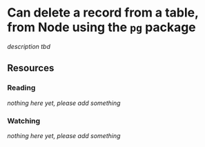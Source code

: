 # Can delete a record from a table, from Node using the `pg` package

_description tbd_

## Resources

### Reading

_nothing here yet, please add something_

### Watching

_nothing here yet, please add something_
